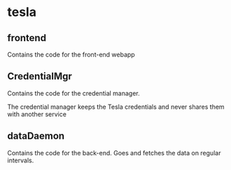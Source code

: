 tesla
=====


frontend
--------

Contains the code for the front-end webapp


CredentialMgr
-------------

Contains the code for the credential manager.

The credential manager keeps the Tesla credentials and never shares them with another service

dataDaemon
----------

Contains the code for the back-end.
Goes and fetches the data on regular intervals.

